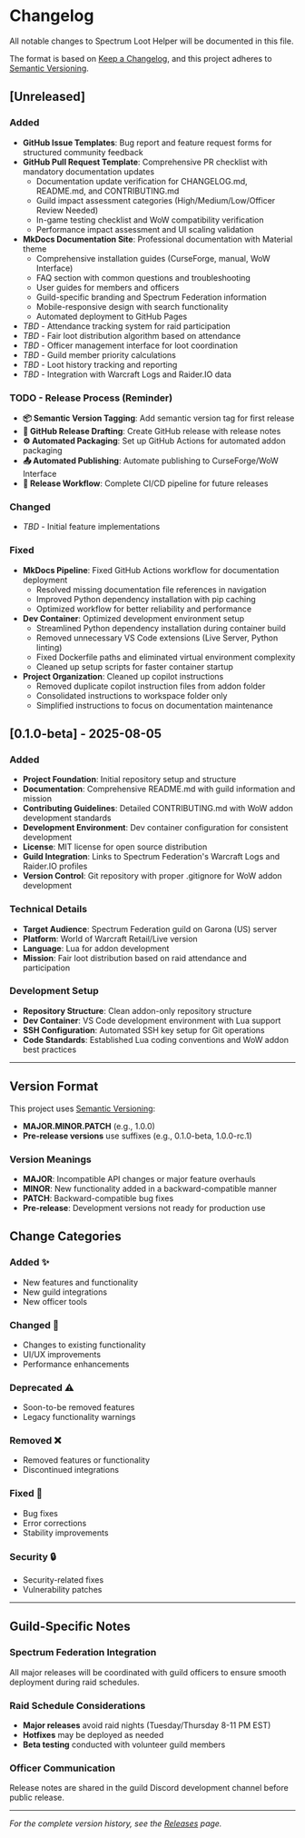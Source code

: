 # Changelog

All notable changes to Spectrum Loot Helper will be documented in this file.

The format is based on [Keep a Changelog](https://keepachangelog.com/en/1.0.0/),
and this project adheres to [Semantic Versioning](https://semver.org/spec/v2.0.0.html).

## [Unreleased]

### Added
- **GitHub Issue Templates**: Bug report and feature request forms for structured community feedback
- **GitHub Pull Request Template**: Comprehensive PR checklist with mandatory documentation updates
  - Documentation update verification for CHANGELOG.md, README.md, and CONTRIBUTING.md
  - Guild impact assessment categories (High/Medium/Low/Officer Review Needed)
  - In-game testing checklist and WoW compatibility verification
  - Performance impact assessment and UI scaling validation
- **MkDocs Documentation Site**: Professional documentation with Material theme
  - Comprehensive installation guides (CurseForge, manual, WoW Interface)
  - FAQ section with common questions and troubleshooting
  - User guides for members and officers
  - Guild-specific branding and Spectrum Federation information
  - Mobile-responsive design with search functionality
  - Automated deployment to GitHub Pages
- *TBD* - Attendance tracking system for raid participation
- *TBD* - Fair loot distribution algorithm based on attendance
- *TBD* - Officer management interface for loot coordination
- *TBD* - Guild member priority calculations
- *TBD* - Loot history tracking and reporting
- *TBD* - Integration with Warcraft Logs and Raider.IO data

### TODO - Release Process (Reminder)
- **📦 Semantic Version Tagging**: Add semantic version tag for first release
- **🚀 GitHub Release Drafting**: Create GitHub release with release notes
- **⚙️ Automated Packaging**: Set up GitHub Actions for automated addon packaging
- **📤 Automated Publishing**: Automate publishing to CurseForge/WoW Interface
- **🔄 Release Workflow**: Complete CI/CD pipeline for future releases

### Changed
- *TBD* - Initial feature implementations

### Fixed

- **MkDocs Pipeline**: Fixed GitHub Actions workflow for documentation deployment
  - Resolved missing documentation file references in navigation
  - Improved Python dependency installation with pip caching
  - Optimized workflow for better reliability and performance
- **Dev Container**: Optimized development environment setup
  - Streamlined Python dependency installation during container build
  - Removed unnecessary VS Code extensions (Live Server, Python linting)
  - Fixed Dockerfile paths and eliminated virtual environment complexity
  - Cleaned up setup scripts for faster container startup
- **Project Organization**: Cleaned up copilot instructions
  - Removed duplicate copilot instruction files from addon folder
  - Consolidated instructions to workspace folder only
  - Simplified instructions to focus on documentation maintenance

## [0.1.0-beta] - 2025-08-05

### Added
- **Project Foundation**: Initial repository setup and structure
- **Documentation**: Comprehensive README.md with guild information and mission
- **Contributing Guidelines**: Detailed CONTRIBUTING.md with WoW addon development standards
- **Development Environment**: Dev container configuration for consistent development
- **License**: MIT license for open source distribution
- **Guild Integration**: Links to Spectrum Federation's Warcraft Logs and Raider.IO profiles
- **Version Control**: Git repository with proper .gitignore for WoW addon development

### Technical Details
- **Target Audience**: Spectrum Federation guild on Garona (US) server
- **Platform**: World of Warcraft Retail/Live version
- **Language**: Lua for addon development
- **Mission**: Fair loot distribution based on raid attendance and participation

### Development Setup
- **Repository Structure**: Clean addon-only repository structure
- **Dev Container**: VS Code development environment with Lua support
- **SSH Configuration**: Automated SSH key setup for Git operations
- **Code Standards**: Established Lua coding conventions and WoW addon best practices

---

## Version Format

This project uses [Semantic Versioning](https://semver.org/):
- **MAJOR.MINOR.PATCH** (e.g., 1.0.0)
- **Pre-release versions** use suffixes (e.g., 0.1.0-beta, 1.0.0-rc.1)

### Version Meanings
- **MAJOR**: Incompatible API changes or major feature overhauls
- **MINOR**: New functionality added in a backward-compatible manner
- **PATCH**: Backward-compatible bug fixes
- **Pre-release**: Development versions not ready for production use

## Change Categories

### Added ✨
- New features and functionality
- New guild integrations
- New officer tools

### Changed 🔄
- Changes to existing functionality
- UI/UX improvements
- Performance enhancements

### Deprecated ⚠️
- Soon-to-be removed features
- Legacy functionality warnings

### Removed ❌
- Removed features or functionality
- Discontinued integrations

### Fixed 🐛
- Bug fixes
- Error corrections
- Stability improvements

### Security 🔒
- Security-related fixes
- Vulnerability patches

---

## Guild-Specific Notes

### Spectrum Federation Integration
All major releases will be coordinated with guild officers to ensure smooth deployment during raid schedules.

### Raid Schedule Considerations
- **Major releases** avoid raid nights (Tuesday/Thursday 8-11 PM EST)
- **Hotfixes** may be deployed as needed
- **Beta testing** conducted with volunteer guild members

### Officer Communication
Release notes are shared in the guild Discord development channel before public release.

---

*For the complete version history, see the [Releases](https://github.com/OsulivanAB/SpectrumLootHelper/releases) page.*
